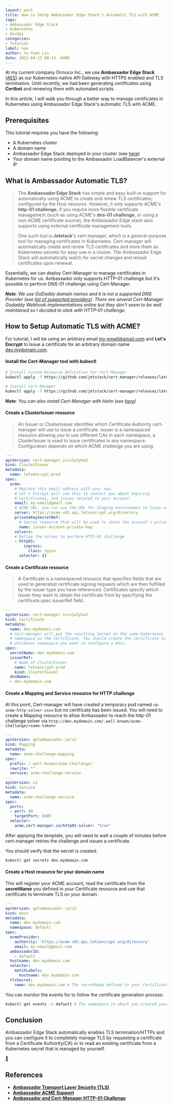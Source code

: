 ```yaml
---
layout: post
title: How to Setup Ambassador Edge Stack's Automatic TLS with ACME
tags:
- Ambassador Edge Stack
- Kubernetes
- DevOps
categories:
- Tutorial
label: new
author: Yu-Yueh Liu
date: 2021-04-13 00:14 -0400
---
```

At my current company Ormuco Inc., we use **Ambassador Edge Stack** ([AES](https://www.getambassador.io/)) as our Kubernetes-native API Gateway with HTTPS enabled and TLS termination. Until recently, we had been generating certificates using **Certbot** and renewing them with automated scripts.

In this article, I will walk you through a better way to manage certificates in Kubernetes using Ambassador Edge Stack's automatic TLS with ACME.

## Prerequisites
This tutorial requires you have the following:

* A Kubernetes cluster
* A domain name
* Ambassador Edge Stack deployed in your cluster (see [here](https://www.getambassador.io/docs/edge-stack/latest/topics/install/#img-classos-logo-srcimageskubernetespng-install-via-kubernetes-yaml))
* Your domain name pointing to the Ambassador LoadBalancer's external IP

## What is Ambassador Automatic TLS?
> The **Ambassador Edge Stack** has simple and easy built-in support for automatically using ACME to create and renew TLS certificates; configured by the Host resource. However, it only supports ACME's **http-01 challenge**; if you require more flexible certificate management (such as using ACME's **dns-01 challenge**, or using a non-ACME certificate source), the Ambassador Edge stack also supports using external certificate management tools.
> 
> One such tool is **Jetstack**'s cert-manager, which is a general-purpose tool for managing certificates in Kubernetes. Cert-manager will automatically create and renew TLS certificates and store them as Kubernetes secrets for easy use in a cluster. The Ambassador Edge Stack will automatically watch for secret changes and reload certificates upon renewal.


Essentially, we can deploy Cert-Manager to manage certificates in Kubernetes for us. Ambassador only supports HTTP-01 challenge but it's possible to perform DNS-01 challenge using Cert-Manager.

***Note**: We use GoDaddy domain names and it is not a supported DNS Provider (see [list of supported providers](https://cert-manager.io/docs/configuration/acme/dns01/#supported-dns01-providers)). There are several Cert-Manager Godaddy Webhook implementations online but they don't seem to be well maintained so I decided to stick with HTTP-01 challenge.*

## How to Setup Automatic TLS with ACME?
For tutorial, I will be using an arbitrary email <ins>my-email@gmail.com</ins> and **Let's Encrypt** to Issue a certificate for an arbitrary domain name <ins>dev.mydomain.com</ins>.

#### Install the Cert-Manager tool with kubectl
```Bash
# Install Custom Resource Definition for Cert-Manager
kubectl apply -f https://github.com/jetstack/cert-manager/releases/latest/download/cert-manager.crds.yaml

# Install Cert-Manager
kubectl apply -f https://github.com/jetstack/cert-manager/releases/latest/download/cert-manager.yaml
```   
***Note**: You can also install Cert-Manager with Helm (see [here](https://cert-manager.io/docs/installation/kubernetes/#installing-with-helm))*
   
#### Create a ClusterIssuer resource
> An Issuer or ClusterIssuer identifies which Certificate Authority cert-manager will use to issue a certificate. Issuer is a namespaced resource allowing you to use different CAs in each namespace, a ClusterIssuer is used to issue certificates in any namespace. Configuration depends on which ACME challenge you are using.

```YAML
---
apiVersion: cert-manager.io/v1alpha2
kind: ClusterIssuer
metadata:
  name: letsencrypt-prod
spec:
  acme:
    # Replace this email address with your own.
    # Let's Encrypt will use this to contact you about expiring
    # certificates, and issues related to your account.
    email: my-email@gmail.com
    # ACME URL, you can use the URL for Staging environment to Issue untrusted certificates
    server: https://acme-v02.api.letsencrypt.org/directory
    privateKeySecretRef:
      # Secret resource that will be used to store the account's private key.
      name: issuer-account-private-key
    solvers:
    # Define the solver to perform HTTP-01 challenge
    - http01:
        ingress:
          class: nginx
      selector: {}
```

#### Create a Certificate resource
> A Certificate is a namespaced resource that specifies fields that are used to generated certificate signing requests which are then fulfilled by the issuer type you have referenced. Certificates specify which issuer they want to obtain the certificate from by specifying the certificate.spec.issuerRef field.

```YAML
---
apiVersion: cert-manager.io/v1alpha2
kind: Certificate
metadata:
  name: dev.mydomain.com
  # Cert-manager will put the resulting Secret in the same Kubernetes 
  # namespace as the Certificate. You should create the certificate in 
  # whichever namespace you want to configure a Host.
spec:
  secretName: dev.mydomain.com
  issuerRef:
    # Name of ClusterIssuer
    name: letsencrypt-prod
    kind: ClusterIssuer
  dnsNames:
  - dev.mydomain.com
```

#### Create a Mapping and Service resource for HTTP challenge
At this point, Cert-manager will have created a temporary pod named `cm-acme-http-solver-xxxx` but no certificate has been issued. You will need to create a Mapping resource to allow Ambassador to reach the http-01 challenge solver via `http://dev.mydomain.com/.well-known/acme-challenge/<some-token>`

```YAML
---
apiVersion: getambassador.io/v2
kind: Mapping
metadata:
  name: acme-challenge-mapping
spec:
  prefix: /.well-known/acme-challenge/
  rewrite: ""
  service: acme-challenge-service
---
apiVersion: v1
kind: Service
metadata:
  name: acme-challenge-service
spec:
  ports:
  - port: 80
    targetPort: 8089
  selector:
    acme.cert-manager.io/http01-solver: "true"
```
After applying the template, you will need to wait a couple of minutes before cert-manager retries the challenge and issues a certificate.

You should verify that the secret is created:
```Bash
kubectl get secrets dev.mydomain.com
```


#### Create a Host resource for your domain name
This will register your ACME account, read the certificate from the **secretName** you defined in your Certificate resource and use that certificate to terminate TLS on your domain.

```YAML
---
apiVersion: getambassador.io/v2
kind: Host
metadata:
  name: dev.mydomain.com
  namespace: default
spec:
  acmeProvider:
    authority: 'https://acme-v02.api.letsencrypt.org/directory'
    email: my-email@gmail.com
  ambassadorId:
    - default
  hostname: dev.mydomain.com
  selector:
    matchLabels:
      hostname: dev.mydomain.com
  tlsSecret:
    name: dev.mydomain.com # The secretName defined in your Certificate resource
```

You can monitor the events for to follow the certificate generation process:
```Bash
kubectl get events -n default # The namespace in which you created your Host resource
```

## Conclusion
Ambassador Edge Stack automatically enables TLS termination/HTTPs and you can configure it to completely manage TLS by requesting a certificate from a Certificate Authority(CA) or to read an existing certificate from a Kubernetes secret that is managed by yourself.

🐢

## References
* **[Ambassador Transport Layer Security (TLS)][aes-tls]**
* **[Ambassador ACME Support][host-crd]**
* **[Ambassador and Cert-Manager HTTP-01 Challenge][cert-manager]**

[aes-tls]: https://www.getambassador.io/docs/edge-stack/latest/topics/running/tls/
[host-crd]: https://www.getambassador.io/docs/edge-stack/latest/topics/running/host-crd
[cert-manager]: https://www.getambassador.io/docs/edge-stack/latest/howtos/cert-manager/#http-01-challenge
